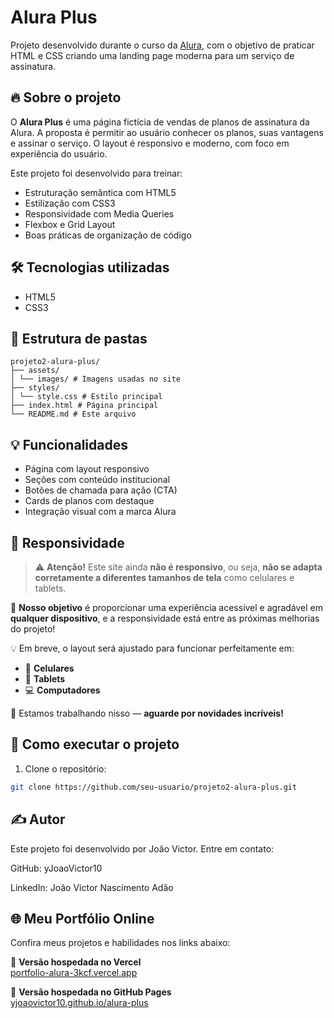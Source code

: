 # Alura Plus

Projeto desenvolvido durante o curso da [Alura](https://www.alura.com.br/), com o objetivo de praticar HTML e CSS criando uma landing page moderna para um serviço de assinatura.

## 🔥 Sobre o projeto

O **Alura Plus** é uma página fictícia de vendas de planos de assinatura da Alura. A proposta é permitir ao usuário conhecer os planos, suas vantagens e assinar o serviço. O layout é responsivo e moderno, com foco em experiência do usuário.

Este projeto foi desenvolvido para treinar:

- Estruturação semântica com HTML5
- Estilização com CSS3
- Responsividade com Media Queries
- Flexbox e Grid Layout
- Boas práticas de organização de código

## 🛠️ Tecnologias utilizadas

- HTML5
- CSS3

## 📁 Estrutura de pastas

```
projeto2-alura-plus/
├── assets/
│ └── images/ # Imagens usadas no site
├── styles/
│ └── style.css # Estilo principal
├── index.html # Página principal
└── README.md # Este arquivo
```

## 💡 Funcionalidades

- Página com layout responsivo
- Seções com conteúdo institucional
- Botões de chamada para ação (CTA)
- Cards de planos com destaque
- Integração visual com a marca Alura

## 📱 Responsividade

> ⚠️ **Atenção!** Este site ainda **não é responsivo**, ou seja, **não se adapta corretamente a diferentes tamanhos de tela** como celulares e tablets.

🎯 **Nosso objetivo** é proporcionar uma experiência acessível e agradável em **qualquer dispositivo**, e a responsividade está entre as próximas melhorias do projeto!

💡 Em breve, o layout será ajustado para funcionar perfeitamente em:
- 📱 **Celulares**
- 📲 **Tablets**
- 💻 **Computadores**

🔧 Estamos trabalhando nisso — **aguarde por novidades incríveis!**


## 🧪 Como executar o projeto

1. Clone o repositório:

```bash
git clone https://github.com/seu-usuario/projeto2-alura-plus.git
```
## ✍️ Autor
Este projeto foi desenvolvido por João Victor.
Entre em contato:

GitHub: yJoaoVictor10

LinkedIn: João Victor Nascimento Adão

## 🌐 Meu Portfólio Online

Confira meus projetos e habilidades nos links abaixo:

🔗 **Versão hospedada no Vercel**  
[portfolio-alura-3kcf.vercel.app](https://alura-plus-roan-tau.vercel.app/)

🔗 **Versão hospedada no GitHub Pages**  
[yjoaovictor10.github.io/alura-plus](https://yjoaovictor10.github.io/alura-plus/)
